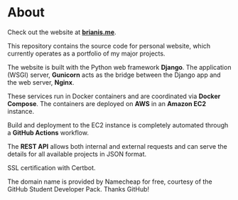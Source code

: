 # About

Check out the website at [**brianis.me**](https://brianis.me).  

This repository contains the source code for personal website, which 
currently operates as a portfolio of my major projects.

The website is built with the Python web framework **Django**. The application
(WSGI) server, **Gunicorn** acts as the bridge between the Django app
and the web server, **Nginx**.

These services run in Docker containers and are coordinated 
via **Docker Compose**. The containers are deployed on **AWS** in an
**Amazon EC2** instance.

Build and deployment to the EC2 instance is completely automated through a
**GitHub Actions** workflow.

The **REST API** allows both internal and external requests and can serve
the details for all available projects in JSON format.

SSL certification with Certbot.

The domain name is provided by Namecheap for free, courtesy of the 
GitHub Student Developer Pack. Thanks GitHub!
